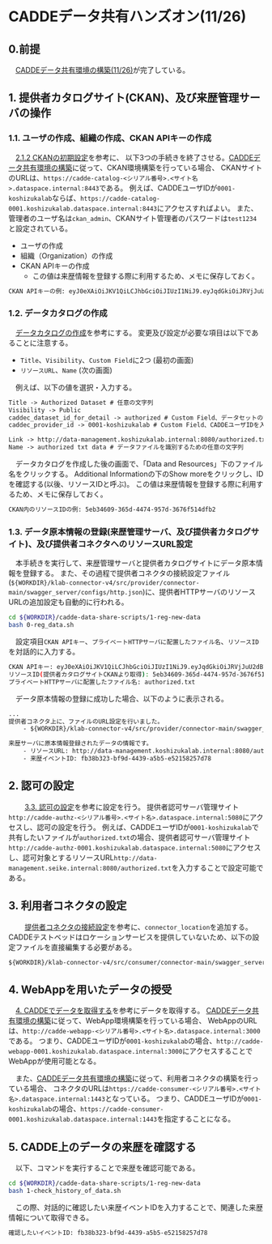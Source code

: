 # CADDEデータ共有ハンズオン(11/26)

## 0.前提

　[CADDEデータ共有環境の構築(11/26)](https://github.com/Koshizuka-lab/cadde-data-share-scripts/blob/main/doc/0-data-share-setup.md)が完了している。



## 1. 提供者カタログサイト(CKAN)、及び来歴管理サーバの操作

### 1.1. ユーザの作成、組織の作成、CKAN APIキーの作成

　[2.1.2 CKANの初期設定](https://github.com/Koshizuka-lab/klab-connector-v4/blob/testbed/doc_testbed/provider.md#212-ckanの初期設定)を参考に、
以下3つの手続きを終了させる。[CADDEデータ共有環境の構築](https://github.com/Koshizuka-lab/cadde-data-share-scripts/blob/main/doc/0-data-share-setup.md)に従って、CKAN環境構築を行っている場合、
CKANサイトのURLは、`https://cadde-catalog-<シリアル番号>.<サイト名>.dataspace.internal:8443`である。
例えば、CADDEユーザIDが`0001-koshizukalab`ならば、`https://cadde-catalog-0001.koshizukalab.dataspace.internal:8443`にアクセスすればよい。
また、管理者のユーザ名は`ckan_admin`、CKANサイト管理者のパスワードは`test1234`と設定されている。
- ユーザの作成
- 組織（Organization）の作成
- CKAN APIキーの作成
  - この値は来歴情報を登録する際に利用するため、メモに保存しておく。

```txt
CKAN APIキーの例: eyJ0eXAiOiJKV1QiLCJhbGciOiJIUzI1NiJ9.eyJqdGkiOiJRVjJuU2dBTlRab19pdnNHaGlLY21NSDJpNzY0MVJib05xVVJhN0d2cjRnIiwiaWF0IjoxNzMyODgyNjEzfQ.jj_VaTHsiYkFpygfnke92Wyn5qt61c2CDahc95je4kk
```


### 1.2. データカタログの作成

　[データカタログの作成](https://github.com/Koshizuka-lab/klab-connector-v4/blob/testbed/doc_testbed/handson.md#33-データカタログを作成する)を参考にする。
変更及び設定が必要な項目は以下であることに注意する。
 - `Title`、`Visibility`、`Custom Field`に2つ (最初の画面)
 - `リソースURL`、`Name` (次の画面)

　例えば、以下の値を選択・入力する。

```txt
Title -> Authorized Dataset # 任意の文字列
Visibility -> Public
caddec_dataset_id_for_detail -> authorized # Custom Field、データセットの識別子(任意の文字列)
caddec_provider_id -> 0001-koshizukalab # Custom Field、CADDEユーザIDを入力
```

```txt
Link -> http://data-management.koshizukalab.internal:8080/authorized.txt # 提供者データサーバのリソースURL
Name -> authorized txt data # データファイルを識別するための任意の文字列
```

　データカタログを作成した後の画面で、「Data and Resources」下のファイル名をクリックする。
Additional Informationの下のShow moreをクリックし、IDを確認する(以後、リソースIDと呼ぶ)。
この値は来歴情報を登録する際に利用するため、メモに保存しておく。

```bash
CKAN内のリソースIDの例: 5eb34609-365d-4474-957d-3676f514dfb2
```


### 1.3. データ原本情報の登録(来歴管理サーバ、及び提供者カタログサイト)、及び提供者コネクタへのリソースURL設定

　本手続きを実行して、来歴管理サーバと提供者カタログサイトにデータ原本情報を登録する。
また、その過程で提供者コネクタの接続設定ファイル(`${WORKDIR}/klab-connector-v4/src/provider/connector-main/swagger_server/configs/http.json`)に、提供者HTTPサーバのリソースURLの追加設定も自動的に行われる。

```bash
cd ${WORKDIR}/cadde-data-share-scripts/1-reg-new-data
bash 0-reg_data.sh
```

　設定項目`CKAN APIキー`、`プライベートHTTPサーバに配置したファイル名`、`リソースID`を対話的に入力する。

```bash 
CKAN APIキー: eyJ0eXAiOiJKV1QiLCJhbGciOiJIUzI1NiJ9.eyJqdGkiOiJRVjJuU2dBTlRab19pdnNHaGlLY21NSDJpNzY0MVJib05xVVJhN0d2cjRnIiwiaWF0IjoxNzMyODgyNjEzfQ.jj_VaTHsiYkFpygfnke92Wyn5qt61c2CDahc95je4kk
リソースID(提供者カタログサイトCKANより取得): 5eb34609-365d-4474-957d-3676f514dfb2
プライベートHTTPサーバに配置したファイル名: authorized.txt
```


　データ原本情報の登録に成功した場合、以下のように表示される。

```txt
...
提供者コネクタ上に、ファイルのURL設定を行いました。
    - ${WORKDIR}/klab-connector-v4/src/provider/connector-main/swagger_server/configs/http.json

来歴サーバに原本情報登録されたデータの情報です。
    - リソースURL: http://data-management.koshizukalab.internal:8080/authorized.txt
    - 来歴イベントID: fb38b323-bf9d-4439-a5b5-e52158257d78
```

## 2. 認可の設定
　
　[3.3. 認可の設定](https://github.com/Koshizuka-lab/klab-connector-v4/blob/testbed/doc_testbed/provider.md#33-認可の設定)を参考に設定を行う。
提供者認可サーバ管理サイト`http://cadde-authz-<シリアル番号>.<サイト名>.dataspace.internal:5080`にアクセスし、認可の設定を行う。
例えば、CADDEユーザIDが`0001-koshizukalab`で共有したいファイルが`authorized.txt`の場合、提供者認可サーバ管理サイト`http://cadde-authz-0001.koshizukalab.dataspace.internal:5080`にアクセスし、認可対象とするリソースURL`http://data-management.seike.internal:8080/authorized.txt`を入力することで設定可能である。



## 3. 利用者コネクタの設定
　
　[提供者コネクタの接続設定](https://github.com/Koshizuka-lab/klab-connector-v4/blob/testbed/doc_testbed/consumer.md#217-提供者コネクタの接続設定)を参考に、`connector_location`を追加する。
CADDEテストベッドはロケーションサービスを提供していないため、以下の設定ファイルを直接編集する必要がある。

```txt
${WORKDIR}/klab-connector-v4/src/consumer/connector-main/swagger_server/configs/location.json
```


## 4. WebAppを用いたデータの授受

　[4. CADDEでデータを取得する](https://github.com/Koshizuka-lab/klab-connector-v4/blob/testbed/doc_testbed/handson.md#4-caddeでデータを取得する)を参考にデータを取得する。
[CADDEデータ共有環境の構築](https://github.com/Koshizuka-lab/cadde-data-share-scripts/blob/main/doc/0-data-share-setup.md)に従って、WebApp環境構築を行っている場合、
WebAppのURLは、`http://cadde-webapp-<シリアル番号>.<サイト名>.dataspace.internal:3000`である。
つまり、CADDEユーザIDが`0001-koshizukalab`の場合、`http://cadde-webapp-0001.koshizukalab.dataspace.internal:3000`にアクセスすることでWebAppが使用可能となる。  

　また、[CADDEデータ共有環境の構築](https://github.com/Koshizuka-lab/cadde-data-share-scripts/blob/main/doc/0-data-share-setup.md)に従って、利用者コネクタの構築を行っている場合、
コネクタのURLは`https://cadde-consumer-<シリアル番号>.<サイト名>.dataspace.internal:1443`となっている。
つまり、CADDEユーザIDが`0001-koshizukalab`の場合、`https://cadde-consumer-0001.koshizukalab.dataspace.internal:1443`を指定することになる。

## 5. CADDE上のデータの来歴を確認する

　以下、コマンドを実行することで来歴を確認可能である。

```bash
cd ${WORKDIR}/cadde-data-share-scripts/1-reg-new-data
bash 1-check_history_of_data.sh
```

　この際、対話的に確認したい来歴イベントIDを入力することで、関連した来歴情報について取得できる。

```txt
確認したいイベントID: fb38b323-bf9d-4439-a5b5-e52158257d78
```
